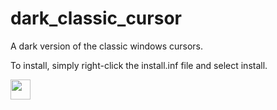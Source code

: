 # dark_classic_cursor
 A dark version of the classic windows cursors.
 
 To install, simply right-click the install.inf file and select install.
 
<img src="https://github.com/xVenti/dark_classic_cursor/blob/main/dcc.png" width="32">
